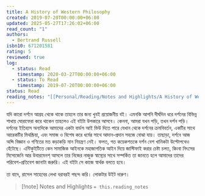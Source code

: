 ```yaml
---
title: A History of Western Philosophy
created: 2019-07-20T00:00:00+06:00
updated: 2025-05-27T17:26:02+06:00
read_count: "1"
authors:
  - Bertrand Russell
isbn10: 671201581
rating: 5
reviewed: true
log:
  - status: Read
    timestamp: 2020-03-27T00:00:00+06:00
  - status: To Read
    timestamp: 2019-07-20T00:00:00+06:00
status: Read
reading_notes: "[[Personal/Reading/Notes and Highlights/A History of Western Philosophy|A History of Western Philosophy]]"
---
```

যদি কারো দর্শনে আগ্রহ থেকে থাকে তাহলে তার জন্য খুবই প্রয়োজনীয় বই। এমনকি আপনি দীর্ঘদিন ধরে দর্শনের বিভিন্ন শাখায় ঘোরাফেরা করে থাকেন তাহলেও এই বইটা উপকারে আসবে। কেননা, আমরা যখন পড়ি, তখন দর্শন পড়ি। দর্শনের ইতিহাস অন্যদিকে আমাদের একটা বার্ডস আই ভিউ দিতে পারে যেখান থেকে দর্শনের ক্রমবিবর্তন, একটির সাথে আরেকটির মিথষ্ক্রিয়া, এবং সমাজ ও বিশেষ করে ধর্মের সাথে আদান-প্রদান সহজে বোঝা যায়। তাছাড়া, দর্শনে আজ অব্দি বিজ্ঞান ও গণিতের মত কড়াকড়ি মান নিয়ন্ত্রণ নেই। ফলত, গত কয়েকশতকে দর্শন বেশ খানিকটা উল্টোপথেও হেঁটেছে। এন্টিকুইটিতে কেন সামাজিক আইনকে মহাজাগতিক আইন দিয়ে জাস্টিফাই করার চেষ্টা চলত, কিংবা নিৎসের মিসোজেনি আর উবারমেনশ্ আসলে তার নিজের নাজুক স্বাস্থ্যের সাথে সম্পর্কিত তা জানতে হলে আমাদের তাদের পরিবেশ-প্রতিবেশ জানাটা জরুরি। এই বইটা সে কাজে স্বার্থক বলতে হবে।  
  
তা বাদে, রাসেল সাহেবের লেখা বরাবরই পছন্দ করি। লোকটার উইট দারুণ।

> [!note] Notes and Highlights
> `= this.reading_notes`
